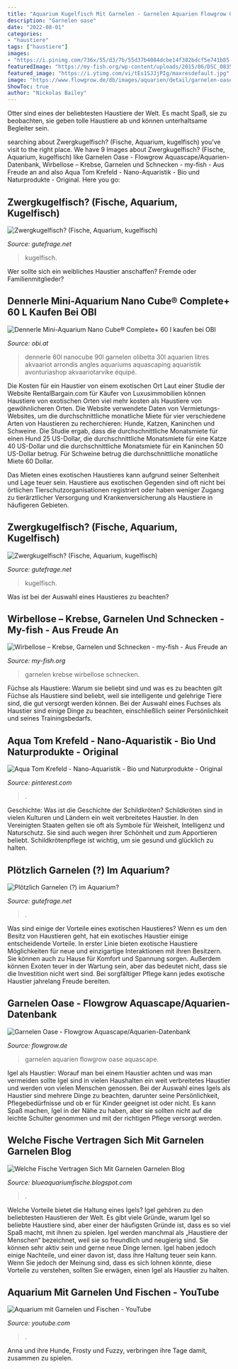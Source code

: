 ```yaml
---
title: "Aquarium Kugelfisch Mit Garnelen - Garnelen Aquarien Flowgrow Oase Aquascape"
description: "Garnelen oase"
date: "2022-08-01"
categories:
- "haustiere"
tags: ["haustiere"]
images:
- "https://i.pinimg.com/736x/55/d3/7b/55d37b4084dcbe14f382bdcf5e741b85.jpg"
featuredImage: "https://my-fish.org/wp-content/uploads/2015/06/DSC_0835-1172x1080.jpg"
featured_image: "https://i.ytimg.com/vi/tEs1SJJjPIg/maxresdefault.jpg"
image: "https://www.flowgrow.de/db/images/aquarien/detail/garnelen-oase-5a0a03ee5c3de.jpg"
ShowToc: true
author: "Nickolas Bailey"
---
```



Otter sind eines der beliebtesten Haustiere der Welt. Es macht Spaß, sie zu beobachten, sie geben tolle Haustiere ab und können unterhaltsame Begleiter sein.

	

		
searching about Zwergkugelfisch? (Fische, Aquarium, kugelfisch) you've visit to the right place. We have 9 Images about Zwergkugelfisch? (Fische, Aquarium, kugelfisch) like Garnelen Oase - Flowgrow Aquascape/Aquarien-Datenbank, Wirbellose – Krebse, Garnelen und Schnecken - my-fish - Aus Freude an and also Aqua Tom Krefeld - Nano-Aquaristik - Bio und Naturprodukte - Original. Here you go:
		
    
## Zwergkugelfisch? (Fische, Aquarium, Kugelfisch)

<img loading=lazy src="https://images.gutefrage.net/media/fragen/bilder/zwergkugelfisch/1_full.jpg?v=1486060157000" onerror="this.onerror=null;this.src='https://tse3.mm.bing.net/th?id=OIP.Vyi4Ca0n4it-q5qq1kAYJAHaHa&amp;pid=15.1';" alt="Zwergkugelfisch? (Fische, Aquarium, kugelfisch)">

_Source: gutefrage.net_

>kugelfisch. 

	

Wer sollte sich ein weibliches Haustier anschaffen? Fremde oder Familienmitglieder?

    
## Dennerle Mini-Aquarium Nano Cube® Complete+ 60 L Kaufen Bei OBI

<img loading=lazy src="https://images.obi.at/product/DE/1500x1500/352678_1.jpg" onerror="this.onerror=null;this.src='https://tse3.mm.bing.net/th?id=OIP.p7mFxpqbCVxC1kze6Bbx6AHaHa&amp;pid=15.1';" alt="Dennerle Mini-Aquarium Nano Cube® Complete+ 60 l kaufen bei OBI">

_Source: obi.at_

>dennerle 60l nanocube 90l garnelen olibetta 30l aquarien litres akvaariot arrondis angles aquariums aquascaping aquaristik avonturiashop akvaariotarvike équipé. 

	

Die Kosten für ein Haustier von einem exotischen Ort
Laut einer Studie der Website RentalBargain.com für Käufer von Luxusimmobilien können Haustiere von exotischen Orten viel mehr kosten als Haustiere von gewöhnlicheren Orten.
Die Website verwendete Daten von Vermietungs-Websites, um die durchschnittliche monatliche Miete für vier verschiedene Arten von Haustieren zu recherchieren: Hunde, Katzen, Kaninchen und Schweine. Die Studie ergab, dass die durchschnittliche Monatsmiete für einen Hund 25 US-Dollar, die durchschnittliche Monatsmiete für eine Katze 40 US-Dollar und die durchschnittliche Monatsmiete für ein Kaninchen 50 US-Dollar betrug. Für Schweine betrug die durchschnittliche monatliche Miete 60 Dollar.

Das Mieten eines exotischen Haustieres kann aufgrund seiner Seltenheit und Lage teuer sein. Haustiere aus exotischen Gegenden sind oft nicht bei örtlichen Tierschutzorganisationen registriert oder haben weniger Zugang zu tierärztlicher Versorgung und Krankenversicherung als Haustiere in häufigeren Gebieten.

    
## Zwergkugelfisch? (Fische, Aquarium, Kugelfisch)

<img loading=lazy src="https://images.gutefrage.net/media/fragen/bilder/zwergkugelfisch/2_full.jpg?v=1486060157000" onerror="this.onerror=null;this.src='https://tse3.mm.bing.net/th?id=OIP.BTYe3-5tMgVyIVWtV6Yt7gHaHa&amp;pid=15.1';" alt="Zwergkugelfisch? (Fische, Aquarium, kugelfisch)">

_Source: gutefrage.net_

>kugelfisch. 

	

Was ist bei der Auswahl eines Haustieres zu beachten?

    
## Wirbellose – Krebse, Garnelen Und Schnecken - My-fish - Aus Freude An

<img loading=lazy src="https://my-fish.org/wp-content/uploads/2015/06/DSC_0835-1172x1080.jpg" onerror="this.onerror=null;this.src='https://tse2.mm.bing.net/th?id=OIP.DbX1PqbXne2cLRhoqTnoewHaG0&amp;pid=15.1';" alt="Wirbellose – Krebse, Garnelen und Schnecken - my-fish - Aus Freude an">

_Source: my-fish.org_

>garnelen krebse wirbellose schnecken. 

	

Füchse als Haustiere: Warum sie beliebt sind und was es zu beachten gilt
Füchse als Haustiere sind beliebt, weil sie intelligente und gelehrige Tiere sind, die gut versorgt werden können. Bei der Auswahl eines Fuchses als Haustier sind einige Dinge zu beachten, einschließlich seiner Persönlichkeit und seines Trainingsbedarfs.

    
## Aqua Tom Krefeld - Nano-Aquaristik - Bio Und Naturprodukte - Original

<img loading=lazy src="https://i.pinimg.com/736x/55/d3/7b/55d37b4084dcbe14f382bdcf5e741b85.jpg" onerror="this.onerror=null;this.src='https://tse1.mm.bing.net/th?id=OIP.ltnY8Pozbv1En-7OAKBsTwHaFj&amp;pid=15.1';" alt="Aqua Tom Krefeld - Nano-Aquaristik - Bio und Naturprodukte - Original">

_Source: pinterest.com_

>. 

	

Geschichte: Was ist die Geschichte der Schildkröten?
Schildkröten sind in vielen Kulturen und Ländern ein weit verbreitetes Haustier. In den Vereinigten Staaten gelten sie oft als Symbole für Weisheit, Intelligenz und Naturschutz. Sie sind auch wegen ihrer Schönheit und zum Apportieren beliebt. Schildkrötenpflege ist wichtig, um sie gesund und glücklich zu halten.

    
## Plötzlich Garnelen (?) Im Aquarium?

<img loading=lazy src="https://images.gutefrage.net/media/fragen/bilder/ploetzlich-garnelen--im-aquarium/0_original.jpg?v=1452110950000" onerror="this.onerror=null;this.src='https://tse2.mm.bing.net/th?id=OIP.aqcQ39FMe_vaKq4gSU9O6QHaEd&amp;pid=15.1';" alt="Plötzlich Garnelen (?) im Aquarium?">

_Source: gutefrage.net_

>. 

	

Was sind einige der Vorteile eines exotischen Haustieres?
Wenn es um den Besitz von Haustieren geht, hat ein exotisches Haustier einige entscheidende Vorteile. In erster Linie bieten exotische Haustiere Möglichkeiten für neue und einzigartige Interaktionen mit ihren Besitzern. Sie können auch zu Hause für Komfort und Spannung sorgen. Außerdem können Exoten teuer in der Wartung sein, aber das bedeutet nicht, dass sie die Investition nicht wert sind. Bei sorgfältiger Pflege kann jedes exotische Haustier jahrelang Freude bereiten.

    
## Garnelen Oase - Flowgrow Aquascape/Aquarien-Datenbank

<img loading=lazy src="https://www.flowgrow.de/db/images/aquarien/detail/garnelen-oase-5a0a03ee5c3de.jpg" onerror="this.onerror=null;this.src='https://tse4.mm.bing.net/th?id=OIP.tS6zH9uF0-goVsZzwnmr9QHaFj&amp;pid=15.1';" alt="Garnelen Oase - Flowgrow Aquascape/Aquarien-Datenbank">

_Source: flowgrow.de_

>garnelen aquarien flowgrow oase aquascape. 

	

Igel als Haustier: Worauf man bei einem Haustier achten und was man vermeiden sollte
Igel sind in vielen Haushalten ein weit verbreitetes Haustier und werden von vielen Menschen genossen. Bei der Auswahl eines Igels als Haustier sind mehrere Dinge zu beachten, darunter seine Persönlichkeit, Pflegebedürfnisse und ob er für Kinder geeignet ist oder nicht. Es kann Spaß machen, Igel in der Nähe zu haben, aber sie sollten nicht auf die leichte Schulter genommen und mit der richtigen Pflege versorgt werden.

    
## Welche Fische Vertragen Sich Mit Garnelen Garnelen Blog

<img loading=lazy src="https://www.garnelio.de/media/image/13/b4/74/garnelen_vergesellschaften-antennenwels.jpg" onerror="this.onerror=null;this.src='https://tse2.mm.bing.net/th?id=OIP.xQmJ-GVdijq8d4OAEDU0pwHaE8&amp;pid=15.1';" alt="Welche Fische Vertragen Sich Mit Garnelen Garnelen Blog">

_Source: blueaquariumfische.blogspot.com_

>. 

	

Welche Vorteile bietet die Haltung eines Igels?
Igel gehören zu den beliebtesten Haustieren der Welt. Es gibt viele Gründe, warum Igel so beliebte Haustiere sind, aber einer der häufigsten Gründe ist, dass es so viel Spaß macht, mit ihnen zu spielen. Igel werden manchmal als „Haustiere der Menschen“ bezeichnet, weil sie so freundlich und neugierig sind. Sie können sehr aktiv sein und gerne neue Dinge lernen. Igel haben jedoch einige Nachteile, und einer davon ist, dass ihre Haltung teuer sein kann. Wenn Sie jedoch der Meinung sind, dass es sich lohnen könnte, diese Vorteile zu verstehen, sollten Sie erwägen, einen Igel als Haustier zu halten.

    
## Aquarium Mit Garnelen Und Fischen - YouTube

<img loading=lazy src="https://i.ytimg.com/vi/tEs1SJJjPIg/maxresdefault.jpg" onerror="this.onerror=null;this.src='https://tse4.mm.bing.net/th?id=OIP.1PUFJwkXNXDEUVfXL4jHcwHaEK&amp;pid=15.1';" alt="Aquarium mit Garnelen und Fischen - YouTube">

_Source: youtube.com_

>. 

	

Anna und ihre Hunde, Frosty und Fuzzy, verbringen ihre Tage damit, zusammen zu spielen.

